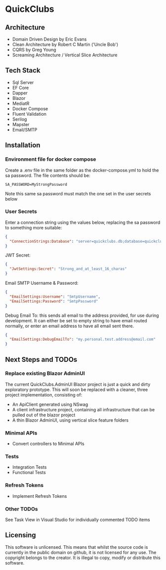 # QuickClubs

## Architecture

- Domain Driven Design by Eric Evans
- Clean Architecture by Robert C Martin ('Uncle Bob')
- CQRS by Greg Young
- Screaming Architecture / Vertical Slice Architecture

## Tech Stack

- Sql Server
- EF Core
- Dapper
- Blazor
- MediatR
- Docker Compose
- Fluent Validation
- Serilog
- Mapster
- Email/SMTP

## Installation

### Environment file for docker compose
Create a .env file in the same folder as the docker-compose.yml to hold the sa password.  The file contents should be:

```
SA_PASSWORD=MyStrongPassword
```
Note this same sa password must match the one set in the user secrets below

### User Secrets

Enter a connection string using the values below, replacing the sa password to something more suitable:
```json
{
  "ConnectionStrings:Database": "server=quickclubs.db;database=quickclubs;user id=sa;password=MyStrongPassword;encrypt=false;"
}
```

JWT Secret:
```json
{
  "JwtSettings:Secret": "Strong_and_at_least_16_charas"
}
```

Email SMTP Username & Password:
```json
{
  "EmailSettings:Username": "SmtpUsername",
  "EmailSettings:Password": "SmtpPassword"
}
```

Debug Email To:
this sends all email to the address provided, for use during development.  It can either be set to empty string to have email routed normally, or enter an email address to have all email sent there.
```json
{
  "EmailSettings:DebugEmailTo": "my.personal.test.address@email.com"
}
```

## Next Steps and TODOs

### Replace existing Blazor AdminUI

The current QuickClubs.AdminUI Blazor project is just a quick and dirty exploratory prototype.  This will soon be replaced with a cleaner, three project implementation, consisting of:

- An ApiClient generated using NSwag
- A client infrastructure project, containing all infrastructure that can be pulled out of the blazor project
- A thin Blazor AdminUI, using vertical slice feature folders

### Minimal APIs
- Convert controllers to Minimal APIs

### Tests
- Integration Tests
- Functional Tests 

### Refresh Tokens
- Implement Refresh Tokens

### Other TODOs

See Task View in Visual Studio for individually commented TODO items

## Licensing

This software is unlicensed.  This means that whilst the source code is currently in the public domain on github, it is not licensed for any use.  The copyright belongs to the creator.  It is illegal to copy, modify or distribute this software.
